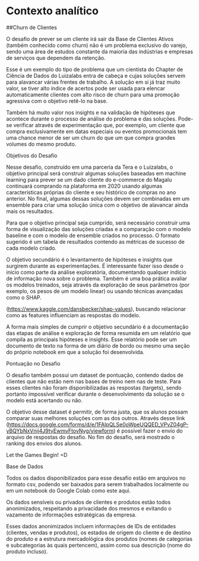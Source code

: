  <h1>Contexto analítico </h1>

 ##Churn de Clientes

O desafio de prever se um cliente irá sair da Base de Clientes Ativos (também conhecido como churn) não é um problema exclusivo do varejo, sendo uma área de estudos constante da maioria das indústrias e empresas de serviços que dependem da retenção.

Esse é um exemplo do tipo de problema que um cientista do Chapter de Ciência de Dados do Luizalabs entra de cabeça e cujas soluções servem para alavancar várias frentes de trabalho. A solução em si já traz muito valor, se tiver alto índice de acertos pode ser usada para elencar automaticamente clientes com alto risco de churn para uma promoção agressiva com o objetivo retê-lo na base.

Também há muito valor nos insights e na validação de hipóteses que acontece durante o processo de análise do problema e das soluções. Pode-se verificar através de experimentação que, por exemplo, um cliente que compra exclusivamente em datas especiais ou eventos promocionais tem uma chance menor de ser um churn do que um que compra grandes volumes do mesmo produto.

Objetivos do Desafio

Nesse desafio, construído em uma parceria da Tera e o Luizalabs, o objetivo principal será construir algumas soluções baseadas em machine learning para prever se um dado cliente do e-commerce do Magalu continuará comprando na plataforma em 2020 usando algumas características próprias do cliente e seu histórico de compras no ano anterior. No final, algumas dessas soluções devem ser combinadas em um ensemble para criar uma solução única com o objetivo de alavancar ainda mais os resultados.

Para que o objetivo principal seja cumprido, será necessário construir uma forma de visualização das soluções criadas e a comparação com o modelo baseline e com o modelo de ensemble criados no processo. O formato sugerido é um tabela de resultados contendo as métricas de sucesso de cada modelo criado.

O objetivo secundário é o levantamento de hipóteses e insights que surgirem durante as experimentações. É interessante fazer isso desde o início como parte da análise exploratória, documentando qualquer indício de informação nova sobre o problema. Também é uma boa prática avaliar os modelos treinados, seja através da exploração de seus parâmetros (por exemplo, os pesos de um modelo linear) ou usando técnicas avançadas como o SHAP.

(https://www.kaggle.com/dansbecker/shap-values), buscando relacionar como as features influenciam as respostas do modelo.

A forma mais simples de cumprir o objetivo secundário é a documentação das etapas de análise e exploração de forma resumida em um relatório que compila as principais hipóteses e insights. Esse relatório pode ser um documento de texto na forma de um diário de bordo ou mesmo uma seção do próprio notebook em que a solução foi desenvolvida.

Pontuação no Desafio

O desafio também possui um dataset de pontuação, contendo dados de clientes que não estão nem nas bases de treino nem nas de teste. Para esses clientes não foram disponibilizadas as respostas (targets), sendo portanto impossível verificar durante o desenvolvimento da solução se o modelo está acertando ou não.

O objetivo desse dataset é permitir, de forma justa, que os alunos possam comparar suas melhores soluções com as dos outros. Através desse link (https://docs.google.com/forms/d/e/1FAIpQLSe0oWpeUQQED_VPvZ04gP-yBQYbNxVnij4J9tyEwmvFtovNyg/viewform) é possível fazer o envio do arquivo de respostas do desafio. No fim do desafio, será mostrado o ranking dos envios dos alunos.

Let the Games Begin! =D

 Base de Dados

Todos os dados disponibilizados para esse desafio estão em arquivos no formato csv, podendo ser baixados para serem trabalhados localmente ou em um notebook do Google Colab como este aqui.

Os dados sensíveis ou privados de clientes e produtos estão todos anonimizados, respeitando a privacidade dos mesmos e evitando o vazamento de informações estratégicas da empresa.

Esses dados anonimizados incluem informações de IDs de entidades (clientes, vendas e produtos), os estados de origem do cliente e de destino do produto e a estrutura mercadológica dos produtos (nomes de categorias e subcategorias às quais pertencem), assim como sua descrição (nome do produto incluso).
